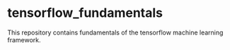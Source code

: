 # tensorflow_fundamentals
This repository contains fundamentals of the tensorflow machine learning framework.
